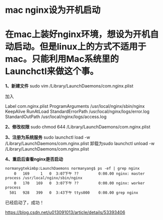 # mac nginx设为开机启动
# 在mac上装好nginx环境，想设为开机自动启动。但是linux上的方式不适用于mac。只能利用Mac系统里的Launchctl来做这个事。

**1、新建文件**
sudo vim /Library/LaunchDaemons/com.nginx.plist

加入

<?xml version="1.0" encoding="UTF-8"?>
<!DOCTYPE plist PUBLIC "-//Apple Computer//DTD PLIST 1.0//EN" "http://www.apple.com/DTDs/PropertyList-1.0.dtd">
<plist version="1.0">
<dict>
<key>Label</key>
<string>com.nginx.plist</string>
<key>ProgramArguments</key>
<array>
<string>/usr/local/nginx/sbin/nginx</string>
</array>
<key>KeepAlive</key>
<false/>
<key>RunAtLoad</key>
<true/>
<key>StandardErrorPath</key>
<string>/usr/local/nginx/logs/error.log</string>
<key>StandardOutPath</key>
<string>/usr/local/nginx/logs/access.log</string>
</dict>
</plist>

**2、修改权限**
sudo chmod 644 /Library/LaunchDaemons/com.nginx.plist

**3、注册为系统服务**
sudo launchctl load -w /Library/LaunchDaemons/com.nginx.plist
卸载为sudo launchctl unload -w /Library/LaunchDaemons/com.nginx.plist

**4、重启后查看nginx是否启动**

```
normanygtekimbp:LaunchDaemons normanyang$ ps -ef | grep nginx
    0   169     1   0  3:07下午 ??         0:00.00 nginx: master process /usr/local/nginx/sbin/nginx
    0   170   169   0  3:07下午 ??         0:00.00 nginx: worker process
  501   928   399   0  3:43下午 ttys000    0:00.00 grep nginx
```

已经启动了，成功！

https://blog.csdn.net/u013091013/article/details/53393406